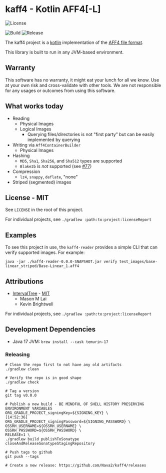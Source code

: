 # kaff4 - Kotlin AFF4[-L]

![License](https://img.shields.io/github/license/Nava2/kaff4)

![Build](https://img.shields.io/github/actions/workflow/status/Nava2/kaff4/gradle-check-pristine.yml)
![Release](https://img.shields.io/github/v/release/Nava2/kaff4)

The kaff4 project is a [kotlin](https://kotlinlang.org/) implementation of
the [AFF4 file format](https://github.com/aff4/Standard).

This library is built to run in any JVM-based environment.

## Warranty

This software has no warranty, it might eat your lunch for all we know. Use at your own risk and cross-validate with
other tools. We are not responsible for any usages or outcomes from using this software.

## What works today

* Reading
    * Physical Images
    * Logical Images
        * Querying files/directories is not "first party" but can be easily implemented by querying
* Writing via `Aff4ContainerBuilder`
    * Physical Images
* Hashing
    * `MD5`, `Sha1`, `Sha256`, and `Sha512` types are supported
    * `Blake2b` is *not* supported (see [#77](https://github.com/Nava2/kaff4/issues/77))
* Compression
    * `lz4`, `snappy`, `deflate`, "none"
* Striped (segmented) images

## License - MIT

See `LICENSE` in the root of this project.

For individual projects, see `./gradlew :path:to:project:licenseReport`

## Examples

To see this project in use, the `kaff4-reader` provides a simple CLI that can verify supported images. For example:

```shell 
java -jar ./kaff4-reader-0.0.0-SNAPSHOT.jar verify test_images/base-linear_striped/Base-Linear_1.aff4
```

## Attributions

* [IntervalTree](https://github.com/Nava2/kinterval-tree) - [MIT](https://github.com/Nava2/kinterval-tree/LICENSE)
    - Mason M Lai
    - Kevin Brightwell

For individual projects, see `./gradlew :path:to:project:licenseReport`

## Development Dependencies

* Java 17 JVM: `brew install --cask temurin-17`

### Releasing

```shell
# Clean the repo first to not have any old artifacts
./gradlew clean

# Verify the repo is in good shape
./gradlew check

# Tag a version
git tag v0.0.0

# Publish a new build - BE MINDFUL OF SHELL HISTORY PRESERVING ENVIRONMENT VARIABLES
ORG_GRADLE_PROJECT_signingKey=${SIGNING_KEY} \                                                                                                                   [14:52:36]
ORG_GRADLE_PROJECT_signingPassword=${SIGNING_PASSWORD} \
OSSRH_USERNAME=${OSSRH_USERNAME} \
OSSRH_PASSWORD=${OSSRH_PASSWORD} \
RELEASE=1 \
./gradlew build publishToSonatype closeAndReleaseSonatypeStagingRepository

# Push tags to github
git push --tags

# Create a new release: https://github.com/Nava2/kaff4/releases
```